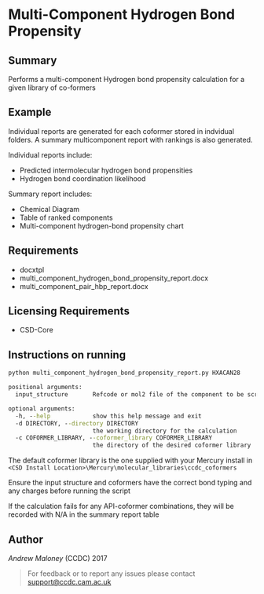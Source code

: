 # Multi-Component Hydrogen Bond Propensity 

## Summary

Performs a multi-component Hydrogen bond propensity calculation for a given library of co-formers
## Example 

Individual reports are generated for each coformer stored in indvidual folders. A summary multicomponent report with rankings is also generated. 

Individual reports include: 

- Predicted intermolecular hydrogen bond propensities 
- Hydrogen bond coordination likelihood

Summary report includes: 
- Chemical Diagram
- Table of ranked components 
- Multi-component hydrogen-bond propensity chart

## Requirements 
- docxtpl
- multi_component_hydrogen_bond_propensity_report.docx
- multi_component_pair_hbp_report.docx
  
## Licensing Requirements 

- CSD-Core

## Instructions on running

```cmd
python multi_component_hydrogen_bond_propensity_report.py HXACAN28
```

```cmd
positional arguments:
  input_structure       Refcode or mol2 file of the component to be screened

optional arguments:
  -h, --help            show this help message and exit
  -d DIRECTORY, --directory DIRECTORY
                        the working directory for the calculation
  -c COFORMER_LIBRARY, --coformer_library COFORMER_LIBRARY
                        the directory of the desired coformer library
```

The default coformer library is the one supplied with your Mercury install in ```<CSD Install Location>\Mercury\molecular_libraries\ccdc_coformers```

Ensure the input structure and coformers have the correct bond typing and any charges before running the script

If the calculation fails for any API-coformer combinations, they will be recorded with N/A in the summary report table

## Author
_Andrew Maloney_ (CCDC) 2017

> For feedback or to report any issues please contact [support@ccdc.cam.ac.uk](mailto:support@ccdc.cam.ac.uk)